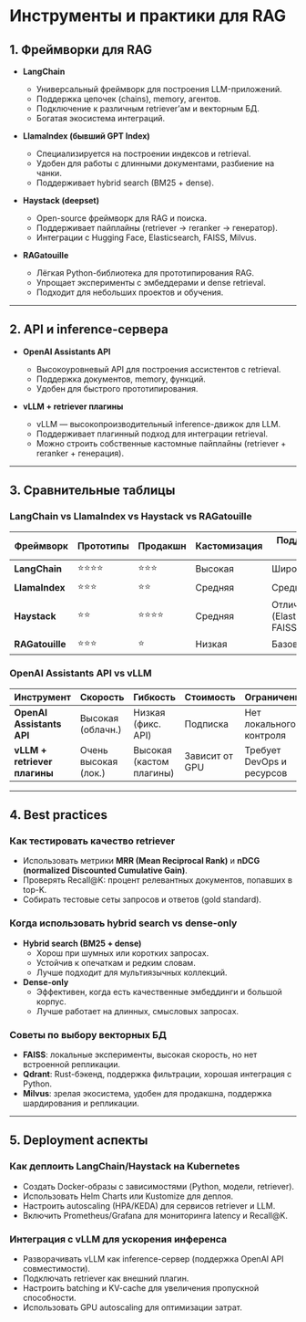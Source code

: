 # Инструменты и практики для RAG

## 1. Фреймворки для RAG

- **LangChain**

  - Универсальный фреймворк для построения LLM-приложений.
  - Поддержка цепочек (chains), memory, агентов.
  - Подключение к различным retriever’ам и векторным БД.
  - Богатая экосистема интеграций.

- **LlamaIndex (бывший GPT Index)** 

  - Специализируется на построении индексов и retrieval.
  - Удобен для работы с длинными документами, разбиение на чанки.
  - Поддерживает hybrid search (BM25 + dense).

- **Haystack (deepset)** 

  - Open-source фреймворк для RAG и поиска.
  - Поддерживает пайплайны (retriever → reranker → генератор).
  - Интеграции с Hugging Face, Elasticsearch, FAISS, Milvus.

- **RAGatouille** 

  - Лёгкая Python-библиотека для прототипирования RAG.
  - Упрощает эксперименты с эмбеддерами и dense retrieval.
  - Подходит для небольших проектов и обучения.

---

## 2. API и inference-сервера

- **OpenAI Assistants API** 

  - Высокоуровневый API для построения ассистентов с retrieval.
  - Поддержка документов, memory, функций.
  - Удобен для быстрого прототипирования.

- **vLLM + retriever плагины** 

  - vLLM — высокопроизводительный inference-движок для LLM.
  - Поддерживает плагинный подход для интеграции retrieval.
  - Можно строить собственные кастомные пайплайны (retriever + reranker + генерация).

---

## 3. Сравнительные таблицы

### LangChain vs LlamaIndex vs Haystack vs RAGatouille

| Фреймворк        | Прототипы | Продакшн | Кастомизация | Поддержка БД                            |
| ---------------- | --------- | -------- | ------------ | --------------------------------------- |
| **LangChain**    | ⭐⭐⭐⭐      | ⭐⭐⭐      | Высокая      | Широкая                                 |
| **LlamaIndex**   | ⭐⭐⭐       | ⭐⭐       | Средняя      | Средняя                                 |
| **Haystack**     | ⭐⭐        | ⭐⭐⭐⭐     | Средняя      | Отличная (Elasticsearch, FAISS, Milvus) |
| **RAGatouille**  | ⭐⭐⭐       | ⭐        | Низкая       | Базовая                                 |

### OpenAI Assistants API vs vLLM

| Инструмент                    | Скорость             | Гибкость                 | Стоимость      | Ограничения               |
| ----------------------------- | -------------------- | ------------------------ | -------------- | ------------------------- |
| **OpenAI Assistants API**     | Высокая (облачн.)    | Низкая (фикс. API)       | Подписка       | Нет локального контроля   |
| **vLLM + retriever плагины**  | Очень высокая (лок.) | Высокая (кастом плагины) | Зависит от GPU | Требует DevOps и ресурсов |

---

## 4. Best practices

### Как тестировать качество retriever

- Использовать метрики **MRR (Mean Reciprocal Rank)** и **nDCG (normalized Discounted Cumulative Gain)**.
- Проверять Recall\@K: процент релевантных документов, попавших в top-K.
- Собирать тестовые сеты запросов и ответов (gold standard).

### Когда использовать hybrid search vs dense-only

- **Hybrid search (BM25 + dense)** 
  - Хорош при шумных или коротких запросах.
  - Устойчив к опечаткам и редким словам.
  - Лучше подходит для мультиязычных коллекций.
- **Dense-only** 
  - Эффективен, когда есть качественные эмбеддинги и большой корпус.
  - Лучше работает на длинных, смысловых запросах.

### Советы по выбору векторных БД

- **FAISS**: локальные эксперименты, высокая скорость, но нет встроенной репликации.
- **Qdrant**: Rust-бэкенд, поддержка фильтрации, хорошая интеграция с Python.
- **Milvus**: зрелая экосистема, удобен для продакшна, поддержка шардирования и репликации.

---

## 5. Deployment аспекты

### Как деплоить LangChain/Haystack на Kubernetes

- Создать Docker-образы с зависимостями (Python, модели, retriever).
- Использовать Helm Charts или Kustomize для деплоя.
- Настроить autoscaling (HPA/KEDA) для сервисов retriever и LLM.
- Включить Prometheus/Grafana для мониторинга latency и Recall\@K.

### Интеграция с vLLM для ускорения инференса

- Разворачивать vLLM как inference-сервер (поддержка OpenAI API совместимости).
- Подключать retriever как внешний плагин.
- Настроить batching и KV-cache для увеличения пропускной способности.
- Использовать GPU autoscaling для оптимизации затрат.

